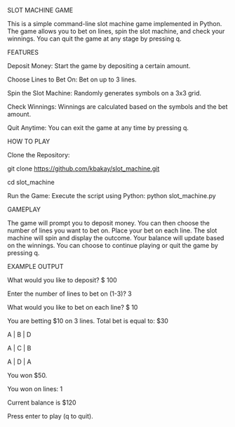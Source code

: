 SLOT MACHINE GAME 

This is a simple command-line slot machine game implemented in Python. The game allows you to bet on lines, spin the slot machine, and check your winnings. You can quit the game at any stage by pressing q.

FEATURES

Deposit Money: Start the game by depositing a certain amount.

Choose Lines to Bet On: Bet on up to 3 lines.

Spin the Slot Machine: Randomly generates symbols on a 3x3 grid.

Check Winnings: Winnings are calculated based on the symbols and the bet amount.

Quit Anytime: You can exit the game at any time by pressing q.

HOW TO PLAY

Clone the Repository:

git clone https://github.com/kbakay/slot_machine.git

cd slot_machine

Run the Game: Execute the script using Python:
python slot_machine.py

GAMEPLAY

The game will prompt you to deposit money.
You can then choose the number of lines you want to bet on.
Place your bet on each line.
The slot machine will spin and display the outcome.
Your balance will update based on the winnings.
You can choose to continue playing or quit the game by pressing q.

EXAMPLE OUTPUT

What would you like to deposit? $
100

Enter the number of lines to bet on (1-3)? 
3

What would you like to bet on each line? $
10

You are betting $10 on 3 lines. Total bet is equal to: $30

A | B | D

A | C | B

A | D | A

You won $50.

You won on lines: 1

Current balance is $120

Press enter to play (q to quit).
